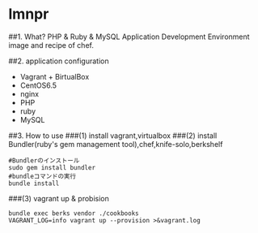 # lmnpr

##1. What?
PHP & Ruby & MySQL Application Development Environment image and recipe of chef.

##2. application configuration
* Vagrant + BirtualBox
* CentOS6.5
* nginx 
* PHP
* ruby
* MySQL

##3. How to use
###(1) install vagrant,virtualbox
###(2) install Bundler(ruby's gem management tool),chef,knife-solo,berkshelf

```bash:
#Bundlerのインストール
sudo gem install bundler
#bundleコマンドの実行
bundle install
```

###(3) vagrant up & probision

```bash:
bundle exec berks vendor ./cookbooks
VAGRANT_LOG=info vagrant up --provision >&vagrant.log
```
